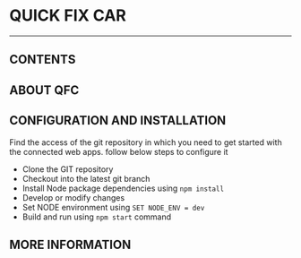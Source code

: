 **QUICK FIX CAR**
===============================================

- - -


CONTENTS
---------

 

ABOUT QFC 
----------------------------------


CONFIGURATION AND INSTALLATION
-------------------------------

Find the access of the git repository in which you need to get started with the connected web apps. follow below steps to configure it

 - Clone the GIT repository
 - Checkout into the latest git branch
 - Install Node package dependencies using  ``npm install``
 - Develop or modify changes
 - Set NODE environment using ``SET NODE_ENV = dev``
 - Build and run using ``npm start`` command

MORE INFORMATION
----------------

